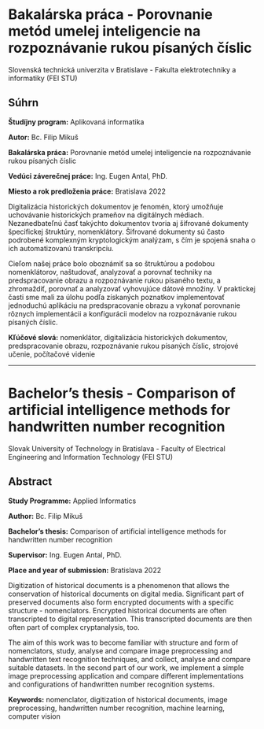 # Bakalárska práca - Porovnanie metód umelej inteligencie na rozpoznávanie rukou písaných číslic

Slovenská technická univerzita v Bratislave - Fakulta elektrotechniky a informatiky (FEI STU)

## Súhrn
**Študíjny program:** Aplikovaná informatika

**Autor:** Bc. Filip Mikuš

**Bakalárska práca:** Porovnanie metód umelej inteligencie na rozpoznávanie rukou písaných číslic

**Vedúci záverečnej práce:** Ing. Eugen Antal, PhD.

**Miesto a rok predloženia práce:** Bratislava 2022

Digitalizácia historických dokumentov je fenomén, ktorý umožňuje uchovávanie historických prameňov na digitálnych médiach. Nezanedbateľnú časť takýchto dokumentov tvoria aj šifrované dokumenty špecifickej štruktúry, nomenklátory. Šifrované dokumenty sú často podrobené komplexným kryptologickým analýzam, s čím je spojená snaha o ich automatizovanú transkripciu.

Cieľom našej práce bolo oboznámiť sa so štruktúrou a podobou nomenklátorov, naštudovať, analyzovať a porovnať techniky na predspracovanie obrazu a rozpoznávanie rukou písaného textu, a zhromaždiť, porovnať a analyzovať vyhovujúce dátové množiny. V praktickej časti sme mali za úlohu podľa získaných poznatkov implementovať jednoduchú aplikáciu na predspracovanie obrazu a vykonať porovnanie rôznych implementácii a konfigurácii modelov na rozpoznávanie rukou písaných číslic.

**Kľúčové slová:** nomenklátor, digitalizácia historických dokumentov, predspracovanie obrazu, rozpoznávanie rukou písaných číslic, strojové učenie, počítačové videnie

---
# Bachelor’s thesis - Comparison of artificial intelligence methods for handwritten number recognition

Slovak University of Technology in Bratislava - Faculty of Electrical Engineering and Information Technology (FEI STU)

## Abstract
**Study Programme:** Applied Informatics

**Author:** Bc. Filip Mikuš

**Bachelor’s thesis:** Comparison of artificial intelligence methods for handwritten number recognition

**Supervisor:** Ing. Eugen Antal, PhD.

**Place and year of submission:** Bratislava 2022

Digitization of historical documents is a phenomenon that allows the conservation of historical documents on digital media. Significant part of preserved documents also form encrypted documents with a specific structure - nomenclators. Encrypted historical documents are often transcripted to digital representation. This transcripted documents are then often part of complex cryptanalysis, too.

The aim of this work was to become familiar with structure and form of nomenclators, study, analyse and compare image preprocessing and handwritten text recognition techniques, and collect, analyse and compare suitable datasets. In the second part of our work, we implement a simple image preprocessing application and compare different implementations and configurations of handwritten number recognition systems.

**Keywords:** nomenclator, digitization of historical documents, image preprocessing, handwritten number recognition, machine learning, computer vision
